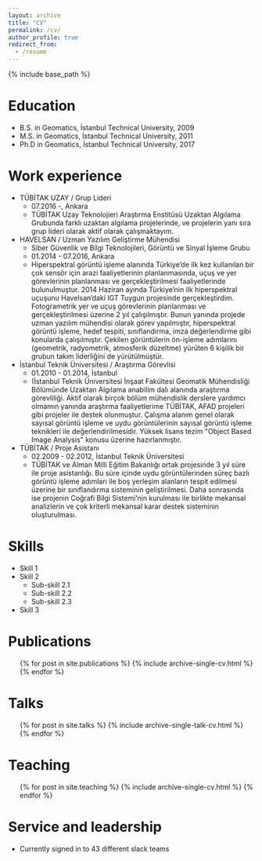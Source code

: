 ```yaml
---
layout: archive
title: "CV"
permalink: /cv/
author_profile: true
redirect_from:
  - /resume
---
```


{% include base_path %}

Education
======
* B.S. in Geomatics, İstanbul Technical University, 2009
* M.S. in Geomatics, İstanbul Technical University, 2011
* Ph.D in Geomatics, İstanbul Technical University, 2017

Work experience
======
* TÜBİTAK UZAY / Grup Lideri
  * 07.2016 -,  Ankara
  * TÜBİTAK Uzay Teknolojieri Araştırma Enstitüsü Uzaktan Algılama Grubunda farklı uzaktan algılama projelerinde, ve projelerin yanı sıra grup lideri olarak aktif olarak çalışmaktayım. 
* HAVELSAN / Uzman Yazılım Geliştirme Mühendisi
  * Siber Güvenlik ve Bilgi Teknolojileri, Görüntü ve Sinyal İşleme Grubu
  * 01.2014 - 07.2016, Ankara
  * Hiperspektral görüntü işleme alanında Türkiye’de ilk kez kullanılan bir çok sensör için arazi faaliyetlerinin planlanmasında, uçuş ve yer görevlerinin planlanması ve gerçekleştirilmesi faaliyetlerinde bulunulmuştur. 2014 Haziran ayında Türkiye’nin ilk hiperspektral uçuşunu Havelsan’daki IGT Tuygun projesinde gerçekleştirdim. Fotogrametrik yer ve uçuş görevlerinin planlanması ve gerçekleştirilmesi üzerine 2 yıl çalışılmıştır. Bunun yanında projede uzman yazılım mühendisi olarak görev yapılmıştır, hiperspektral görüntü işleme, hedef tespiti, sınıflandırma, imza değerlendirme gibi konularda çalışılmıştır. Çekilen görüntülerin ön-işleme adımlarını (geometrik, radyometrik, atmosferik düzeltme) yürüten 6 kişilik bir grubun takım liderliğini de yürütülmüştür.
* İstanbul Teknik Üniversitesi / Araştırma Görevlisi
  * 01.2010 - 01.2014,  İstanbul
  * (İstanbul Teknik Üniversitesi İnşaat Fakültesi Geomatik Mühendisliği Bölümünde Uzaktan Algılama anabilim dalı alanında araştırma görevliliği. Aktif olarak birçok bölüm mühendislik derslere yardımcı olmamın yanında araştırma faaliyetlerime TÜBİTAK, AFAD projeleri gibi projeler ile destek olunmuştur. Çalışma alanım genel olarak sayısal görüntü işleme ve uydu görüntülerinin sayısal görüntü işleme teknikleri ile değerlendirilmesidir. Yüksek lisans tezim "Object Based Image Analysis" konusu üzerine hazırlanmıştır.
* TÜBİTAK / Proje Asistanı
  * 02.2009 - 02.2012,  İstanbul Teknik Üniversitesi
  * TÜBİTAK ve Alman Milli Eğitim Bakanlığı ortak projesinde 3 yıl süre ile proje asistanlığı. Bu süre içinde uydu görüntülerinden süreç bazlı görüntü işleme adımları ile boş yerleşim alanların tespit edilmesi üzerine bir sınıflandırma sisteminin geliştirilmesi. Daha sonrasında ise projenin Coğrafi Bilgi Sistemi’nin kurulması ile birlikte mekansal analizlerin ve çok kriterli mekansal karar destek sisteminin oluşturulması.	


  
Skills
======
* Skill 1
* Skill 2
  * Sub-skill 2.1
  * Sub-skill 2.2
  * Sub-skill 2.3
* Skill 3

Publications
======
  <ul>{% for post in site.publications %}
    {% include archive-single-cv.html %}
  {% endfor %}</ul>
  
Talks
======
  <ul>{% for post in site.talks %}
    {% include archive-single-talk-cv.html %}
  {% endfor %}</ul>
  
Teaching
======
  <ul>{% for post in site.teaching %}
    {% include archive-single-cv.html %}
  {% endfor %}</ul>
  
Service and leadership
======
* Currently signed in to 43 different slack teams
